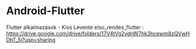 # Android-Flutter
Flutter alkalmazások - Kiss Levente
elso_rendes_flutter :
https://drive.google.com/drive/folders/17V4tVg2ydnW7hk3hcewm8zQVwHDhT_5j?usp=sharing
